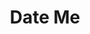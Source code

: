 ---
title: "Date Me"
date_created: 2021-03-18
permalink: /dateme/
redirect_to:
  - https://paper.dropbox.com/doc/Alex-Wilsons-dating-profile--BHJ1zIs~Rzg80RuZ1Uu66JRFAg-8e5PVywfortyCJXpB6I00
---
